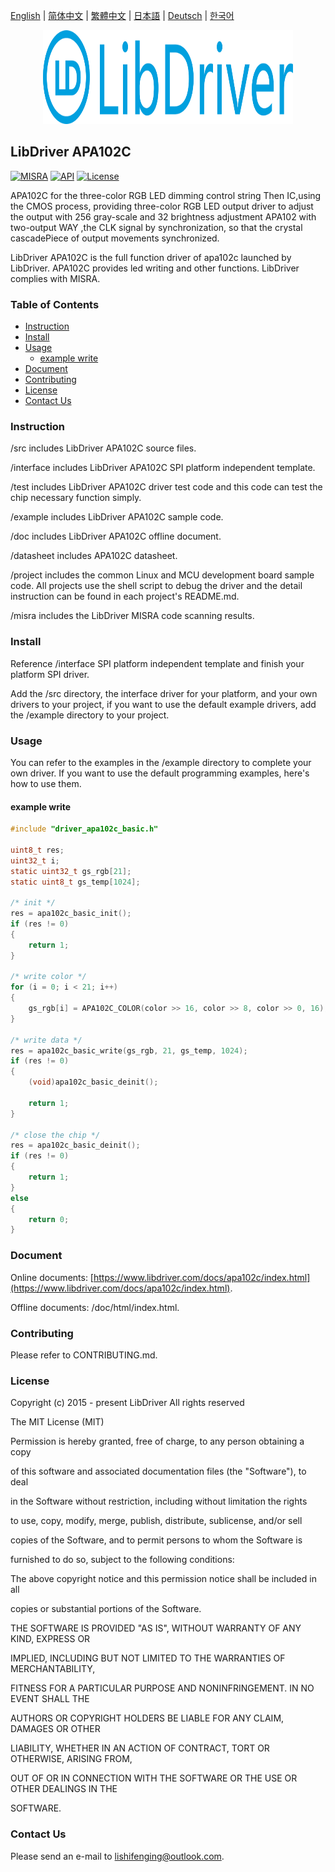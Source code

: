 [English](/README.md) | [ 简体中文](/README_zh-Hans.md) | [繁體中文](/README_zh-Hant.md) | [日本語](/README_ja.md) | [Deutsch](/README_de.md) | [한국어](/README_ko.md)

<div align=center>
<img src="/doc/image/logo.svg" width="400" height="150"/>
</div>

## LibDriver APA102C
[![MISRA](https://img.shields.io/badge/misra-compliant-brightgreen.svg)](/misra/README.md) [![API](https://img.shields.io/badge/api-reference-blue.svg)](https://www.libdriver.com/docs/apa102c/index.html) [![License](https://img.shields.io/badge/license-MIT-brightgreen.svg)](/LICENSE) 

APA102C for the three-color RGB LED dimming control string Then IC,using the CMOS process, providing three-color RGB LED output driver to adjust the output with 256 gray-scale and 32 brightness adjustment APA102 with two-output WAY ,the CLK signal by synchronization, so that the crystal cascadePiece of output movements synchronized.

LibDriver APA102C is the full function driver of apa102c launched by LibDriver. APA102C provides led writing and other functions. LibDriver complies with MISRA.

### Table of Contents

  - [Instruction](#Instruction)
  - [Install](#Install)
  - [Usage](#Usage)
    - [example write](#example-write)
  - [Document](#Document)
  - [Contributing](#Contributing)
  - [License](#License)
  - [Contact Us](#Contact-Us)

### Instruction

/src includes LibDriver APA102C source files.

/interface includes LibDriver APA102C SPI platform independent template.

/test includes LibDriver APA102C driver test code and this code can test the chip necessary function simply.

/example includes LibDriver APA102C sample code.

/doc includes LibDriver APA102C offline document.

/datasheet includes APA102C datasheet.

/project includes the common Linux and MCU development board sample code. All projects use the shell script to debug the driver and the detail instruction can be found in each project's README.md.

/misra includes the LibDriver MISRA code scanning results.

### Install

Reference /interface SPI platform independent template and finish your platform SPI driver.

Add the /src directory, the interface driver for your platform, and your own drivers to your project, if you want to use the default example drivers, add the /example directory to your project.

### Usage

You can refer to the examples in the /example directory to complete your own driver. If you want to use the default programming examples, here's how to use them.

#### example write

```C
#include "driver_apa102c_basic.h"

uint8_t res;
uint32_t i;
static uint32_t gs_rgb[21]; 
static uint8_t gs_temp[1024];

/* init */
res = apa102c_basic_init();
if (res != 0)
{
    return 1;
}

/* write color */
for (i = 0; i < 21; i++)
{
    gs_rgb[i] = APA102C_COLOR(color >> 16, color >> 8, color >> 0, 16);
}

/* write data */
res = apa102c_basic_write(gs_rgb, 21, gs_temp, 1024);
if (res != 0)
{
    (void)apa102c_basic_deinit();

    return 1;
}

/* close the chip */
res = apa102c_basic_deinit();
if (res != 0)
{
    return 1;
}
else
{
    return 0;
}
```

### Document

Online documents: [https://www.libdriver.com/docs/apa102c/index.html](https://www.libdriver.com/docs/apa102c/index.html).

Offline documents: /doc/html/index.html.

### Contributing

Please refer to CONTRIBUTING.md.

### License

Copyright (c) 2015 - present LibDriver All rights reserved



The MIT License (MIT) 



Permission is hereby granted, free of charge, to any person obtaining a copy

of this software and associated documentation files (the "Software"), to deal

in the Software without restriction, including without limitation the rights

to use, copy, modify, merge, publish, distribute, sublicense, and/or sell

copies of the Software, and to permit persons to whom the Software is

furnished to do so, subject to the following conditions: 



The above copyright notice and this permission notice shall be included in all

copies or substantial portions of the Software. 



THE SOFTWARE IS PROVIDED "AS IS", WITHOUT WARRANTY OF ANY KIND, EXPRESS OR

IMPLIED, INCLUDING BUT NOT LIMITED TO THE WARRANTIES OF MERCHANTABILITY,

FITNESS FOR A PARTICULAR PURPOSE AND NONINFRINGEMENT. IN NO EVENT SHALL THE

AUTHORS OR COPYRIGHT HOLDERS BE LIABLE FOR ANY CLAIM, DAMAGES OR OTHER

LIABILITY, WHETHER IN AN ACTION OF CONTRACT, TORT OR OTHERWISE, ARISING FROM,

OUT OF OR IN CONNECTION WITH THE SOFTWARE OR THE USE OR OTHER DEALINGS IN THE

SOFTWARE. 

### Contact Us

Please send an e-mail to lishifenging@outlook.com.
